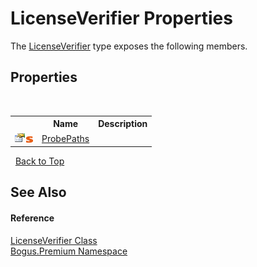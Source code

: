 # LicenseVerifier Properties
 

The <a href="T_Bogus_Premium_LicenseVerifier">LicenseVerifier</a> type exposes the following members.


## Properties
&nbsp;<table><tr><th></th><th>Name</th><th>Description</th></tr><tr><td>![Public property](media/pubproperty.gif "Public property")![Static member](media/static.gif "Static member")</td><td><a href="P_Bogus_Premium_LicenseVerifier_ProbePaths">ProbePaths</a></td><td /></tr></table>&nbsp;
<a href="#licenseverifier-properties">Back to Top</a>

## See Also


#### Reference
<a href="T_Bogus_Premium_LicenseVerifier">LicenseVerifier Class</a><br /><a href="N_Bogus_Premium">Bogus.Premium Namespace</a><br />